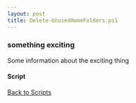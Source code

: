```yaml
---
layout: post
title: Delete-UnusedHomeFolders.ps1
---
```


### something exciting

Some information about the exciting thing

#### Script

<script src="https://gist-it.appspot.com/github.com/BanterBoy/scripts-blog/blob/master/PowerShell/scripts/fileManagement/Delete-UnusedHomeFolders.ps1" crossorigin="anonymous"></script>

<a href="/menu/_pages/scripts.html">Back to Scripts</a>
